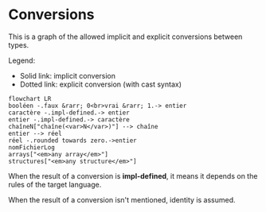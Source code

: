 # Conversions

This is a graph of the allowed implicit and explicit conversions between types.

Legend:

- Solid link: implicit conversion
- Dotted link: explicit conversion (with cast syntax)

```mermaid
flowchart LR
booléen -.faux &rarr; 0<br>vrai &rarr; 1.-> entier
caractère -.impl-defined.-> entier
entier -.impl-defined.-> caractère
chaîneN["chaîne(<var>N</var>)"] --> chaîne
entier --> réel
réel -.rounded towards zero.->entier
nomFichierLog
arrays["<em>any array</em>"]
structures["<em>any structure</em>"]
```

When the result of a conversion is **impl-defined**, it means it depends on the rules of the target language.

When the result of a conversion isn't mentioned, identity is assumed.
